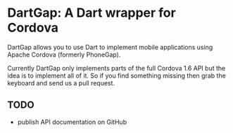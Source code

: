 DartGap: A Dart wrapper for Cordova
===================================

DartGap allows you to use Dart to implement mobile applications using
Apache Cordova (formerly PhoneGap). 

Currently DartGap only implements parts of the full Cordova 1.6 API but
the idea is to implement all of it. So if you find something missing
then grab the keyboard and send us a pull request.

TODO
----

* publish API documentation on GitHub
